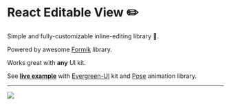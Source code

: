 # React Editable View ✏️

Simple and fully-customizable inline-editing library 🤗.

Powered by awesome [Formik](https://github.com/jaredpalmer/formik) library.

Works great with **any** UI kit.

See **[live example](https://codesandbox.io/embed/reacteditablefieldexample-ee4kr)** with [Evergreen-UI](https://evergreen.segment.com/) kit and [Pose](https://popmotion.io/pose/) animation library.

___

![](https://i.ibb.co/f233dLF/rev.gif)
